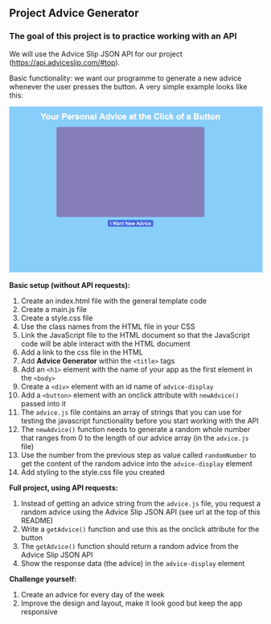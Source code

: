 ## Project Advice Generator

### The goal of this project is to practice working with an API

We will use the Advice Slip JSON API for our project (https://api.adviceslip.com/#top).

Basic functionality: we want our programme to generate a new advice whenever the user presses the button. A very simple example looks like this:  

<img src="/project_advice_generator/exampleAdviceGenerator.png" width="600" />

**Basic setup (without API requests):**

1. Create an index.html file with the general template code
1. Create a main.js file
1. Create a style.css file
1. Use the class names from the HTML file in your CSS
1. Link the JavaScript file to the HTML document so that the JavaScript code will be able interact with the HTML document
1. Add a link to the css file in the HTML
1. Add **Advice Generator** within the `<title>` tags
1. Add an `<h1>` element with the name of your app as the first element in the `<body>`
1. Create a `<div>` element with an id name of `advice-display`
1. Add a `<button>` element with an onclick attribute with `newAdvice()` passed into it
1. The `advice.js` file contains an array of strings that you can use for testing the javascript functionality before you start working with the API
1. The `newAdvice()` function needs to generate a random whole number that ranges from 0 to the length of our advice array (in the `advice.js` file)
1. Use the number from the previous step as value called `randomNumber` to get the content of the random advice into the `advice-display` element
1. Add styling to the style.css file you created 

**Full project, using API requests:**

1. Instead of getting an advice string from the `advice.js` file, you request a random advice using the Advice Slip JSON API (see url at the top of this README)
1. Write a `getAdvice()` function and use this as the onclick attribute for the button
1. The `getAdvice()` function should return a random advice from the Advice Slip JSON API
1. Show the response data (the advice) in the `advice-display` element

**Challenge yourself:**

1. Create an advice for every day of the week
2. Improve the design and layout, make it look good but keep the app responsive

